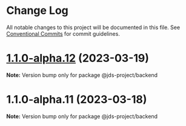 # Change Log

All notable changes to this project will be documented in this file.
See [Conventional Commits](https://conventionalcommits.org) for commit guidelines.

# [1.1.0-alpha.12](https://github.com/rem029/jds-project/compare/v1.1.0-alpha.11...v1.1.0-alpha.12) (2023-03-19)

**Note:** Version bump only for package @jds-project/backend





# 1.1.0-alpha.11 (2023-03-18)

**Note:** Version bump only for package @jds-project/backend
